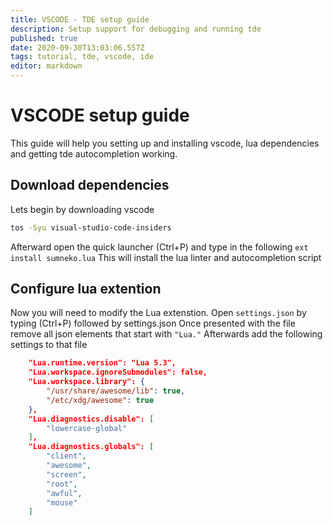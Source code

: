 ```yaml
---
title: VSCODE - TDE setup guide
description: Setup support for debugging and running tde
published: true
date: 2020-09-30T13:03:06.557Z
tags: tutorial, tde, vscode, ide
editor: markdown
---
```


# VSCODE setup guide
This guide will help you setting up and installing vscode, lua dependencies and getting tde autocompletion working.

## Download dependencies

Lets begin by downloading vscode

```bash
tos -Syu visual-studio-code-insiders
```

Afterward open the quick launcher (Ctrl+P) and type in the following `ext install sumneko.lua`
This will install the lua linter and autocompletion script

## Configure lua extention

Now you will need to modify the Lua extenstion.
Open `settings.json` by typing (Ctrl+P) followed by settings.json
Once presented with the file remove all json elements that start with `"Lua."`
Afterwards add the following settings to that file
```json
    "Lua.runtime.version": "Lua 5.3",
    "Lua.workspace.ignoreSubmodules": false,
    "Lua.workspace.library": {
        "/usr/share/awesome/lib": true,
        "/etc/xdg/awesome": true
    },
    "Lua.diagnostics.disable": [
        "lowercase-global"
    ],
    "Lua.diagnostics.globals": [
        "client",
        "awesome",
        "screen",
        "root",
        "awful",
        "mouse"
    ]
```
